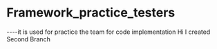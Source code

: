 # Framework_practice_testers
----it is used for practice the team for code implementation
Hi I created Second Branch